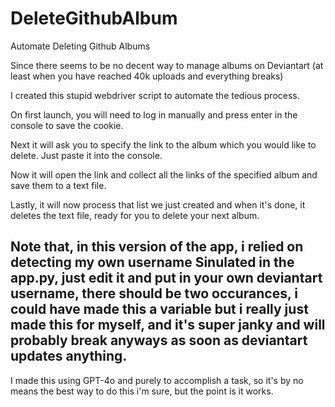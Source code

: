 # DeleteGithubAlbum
Automate Deleting Github Albums

Since there seems to be no decent way to manage albums on Deviantart (at least when you have reached 40k uploads and everything breaks)

I created this stupid webdriver script to automate the tedious process.

On first launch, you will need to log in manually and press enter in the console to save the cookie.

Next it will ask you to specify the link to the album which you would like to delete. Just paste it into the console.

Now it will open the link and collect all the links of the specified album and save them to a text file.

Lastly, it will now process that list we just created and when it's done, it deletes the text file, ready for you to delete your next album.


## Note that, in this version of the app, i relied on detecting my own username Sinulated in the app.py, just edit it and put in your own deviantart username, there should be two occurances, i could have made this a variable but i really just made this for myself, and it's super janky and will probably break anyways as soon as deviantart updates anything.

I made this using GPT-4o and purely to accomplish a task, so it's by no means the best way to do this i'm sure, but the point is it works.
